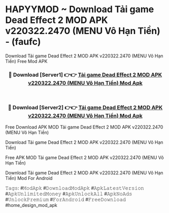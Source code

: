 # HAPYYMOD ~ Download Tải game Dead Effect 2 MOD APK v220322.2470 (MENU Vô Hạn Tiền) - (faufc)
Download Tải game Dead Effect 2 MOD APK v220322.2470 (MENU Vô Hạn Tiền) Free Mod APK

<div align="center">
<h3>🔴 Download [Server1] 👉👉 <a href="https://apk-comot.site?title=Tải_game_Dead_Effect_2_MOD_APK_v220322.2470_(MENU_Vô_Hạn_Tiền)">Tải game Dead Effect 2 MOD APK v220322.2470 (MENU Vô Hạn Tiền) Mod Apk</a></h3><br>

<h3>🔴 Download [Server2] 👉👉 <a href="https://apk-comot.site?title=Tải_game_Dead_Effect_2_MOD_APK_v220322.2470_(MENU_Vô_Hạn_Tiền)">Tải game Dead Effect 2 MOD APK v220322.2470 (MENU Vô Hạn Tiền) Mod Apk</a></h3>
</div>


Free Download APK MOD Tải game Dead Effect 2 MOD APK v220322.2470 (MENU Vô Hạn Tiền)

Download Tải game Dead Effect 2 MOD APK v220322.2470 (MENU Vô Hạn Tiền) 

Free APK MOD Tải game Dead Effect 2 MOD APK v220322.2470 (MENU Vô Hạn Tiền) 

Download Tải game Dead Effect 2 MOD APK v220322.2470 (MENU Vô Hạn Tiền) Mod For Android

𝚃𝚊𝚐𝚜: #𝙼𝚘𝚍𝙰𝚙𝚔 #𝙳𝚘𝚠𝚗𝚕𝚘𝚊𝚍𝙼𝚘𝚍𝙰𝚙𝚔 #𝙰𝚙𝚔𝙻𝚊𝚝𝚎𝚜𝚝𝚅𝚎𝚛𝚜𝚒𝚘𝚗 #𝙰𝚙𝚔𝚄𝚗𝚕𝚒𝚖𝚒𝚝𝚎𝚍𝙼𝚘𝚗𝚎𝚢 #𝙰𝚙𝚔𝚄𝚗𝚕𝚘𝚌𝚔𝙰𝚕𝚕 #𝙰𝚙𝚔𝙽𝚘𝙰𝚍𝚜 #𝚄𝚗𝚕𝚘𝚌𝚔𝙿𝚛𝚎𝚖𝚒𝚞𝚖 #𝙵𝚘𝚛𝙰𝚗𝚍𝚛𝚘𝚒𝚍 #𝙵𝚛𝚎𝚎𝙳𝚘𝚠𝚗𝚕𝚘𝚊𝚍 #home_design_mod_apk